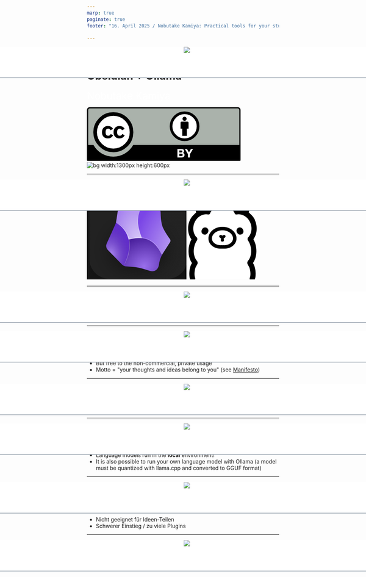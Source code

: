 ```yaml
---
marp: true
paginate: true
footer: "16. April 2025 / Nobutake Kamiya: Practical tools for your studies / Obsidian + Ollama"

---
```

<style>
@import 'default';
/* Bootstrap */
@import url('https://cdn.jsdelivr.net/npm/bootstrap@5.0.2/dist/css/bootstrap.min.css');
@import url('https://fonts.googleapis.com/css2?family=Kosugi&family=Roboto+Mono&display=swap');

:root {
  --theme-yellow: #FEDE00;
  --theme-red: #DC6027;
  --theme-blue: #0028A5;
  --theme-grey: #A3ADB7;
}
header {
  width: 100%;
  height: 80px;
  position: absolute;
  left: 0px;
  background: white;
}
.header_2nd {
  border-bottom: 2px solid var(--theme-grey);
}
.img_links {
  position: relative;
  left: 20px;
}
.img_rechts {
  position: relative;
  width: 170px;
  left: 900px;
}
section h1 {
  font-size: 2.65rem;
  color: white;
}
section h2 {
    color: var(--theme-blue);
}
.text_white {
    font-size: 1.65rem;
    color: white;
}
.bg_grey {
    position: relative;
    left: -80px;
    width: 1600px;
    height: 520px;
    background-color: var(--theme-grey);
    text-indent: 100px;
    line-height: 200px;
}

</style>
<header class="header_2nd">
<img src="../uni_img/header_links.png" height=80% class="img_links"/>
<img src="../uni_img/header_rechts.png" class="img_rechts"/>
</header>

# Practical tools for your studies / Obsidian + Ollama
<div class="text_white">
Nobutake Kamiya</div>

![width:100px](./img/cc-by.png)
![bg width:1300px height:600px](../uni_img/hintergrund_1page.jpg)


---

<header class="header_2nd">
<img src="../uni_img/header_links.png" height=80% class="img_links"/>
<img src="../uni_img/header_rechts.png" class="img_rechts"/>
</header>

![bg width:300px](../coffee_lectures//img/obsidian.png)
![bg width:250px](../coffee_lectures//img/ollama.png)



---

<header class="header_2nd">
<img src="../uni_img/header_links.png" height=80% class="img_links"/>
<img src="../uni_img/header_rechts.png" class="img_rechts"/>
</header>

## Obsidian?
... is a knowledge management software!
[Link to the official site](https://obsidian.md/)

---


<header class="header_2nd">
<img src="../uni_img/header_links.png" height=80% class="img_links"/>
<img src="../uni_img/header_rechts.png" class="img_rechts"/>
</header>

## Obsidian? 
- Not an open source software
- But free to the non-commercial, private usage
- Motto = "your thoughts and ideas belong to you" (see [Manifesto](https://obsidian.md/about))

---

<header class="header_2nd">
<img src="../uni_img/header_links.png" height=80% class="img_links"/>
<img src="../uni_img/header_rechts.png" class="img_rechts"/>
</header>

## Ollama? In one sentence
... a Software, to run LLMs in your local environment
[link to the official site](https://ollama.com/)


---

<header class="header_2nd">
<img src="../uni_img/header_links.png" height=80% class="img_links"/>
<img src="../uni_img/header_rechts.png" class="img_rechts"/>
</header>

## Ollama? 
- LLMs/VLMs are quantized (GGUF format)
- Language models run in the __local__ environment!
- It is also possible to run your own language model with Ollama (a model must be quantized with llama.cpp and converted to GGUF format)

---

<header class="header_2nd">
<img src="../uni_img/header_links.png" height=80% class="img_links"/>
<img src="../uni_img/header_rechts.png" class="img_rechts"/>
</header>

## Pros vs Kons 
__Kons__
- Nicht geeignet für Ideen-Teilen
- Schwerer Einstieg / zu viele Plugins

---

<header class="header_2nd">
<img src="../uni_img/header_links.png" height=80% class="img_links"/>
<img src="../uni_img/header_rechts.png" class="img_rechts"/>
</header>

## Vielen Dank!




